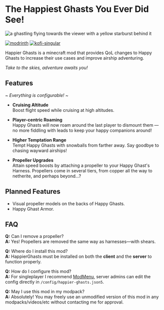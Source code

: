# The Happiest Ghasts You Ever Did See!

![a ghastling flying towards the viewer
with a yellow starburst behind it](./assets/icon_384x384.png)

[![modrinth](https://cdn.jsdelivr.net/npm/@intergrav/devins-badges@3/assets/cozy/available/modrinth_vector.svg)](https://modrinth.com/mod/happierghasts)
[![kofi-singular](https://cdn.jsdelivr.net/npm/@intergrav/devins-badges@3/assets/cozy/donate/kofi-singular_vector.svg)](https://7ori.dev/ko-fi)

Happier Ghasts is a minecraft mod that provides QoL changes to Happy Ghasts to 
increase their use cases and improve airship adventuring.

*Take to the skies, adventure awaits you!*

## Features

*\~ Everything is configurable! \~*

- **Cruising Altitude**<br>
  Boost flight speed while cruising at high altitudes.

- **Player-centric Roaming**<br>
  Happy Ghasts will now roam around the last player to dismount them — no more
  fiddling with leads to keep your happy companions around!

- **Higher Temptation Range**<br>
  Tempt Happy Ghasts with snowballs from farther away. Say goodbye to chasing
  wayward airships!

- **Propeller Upgrades**<br>
  Attain speed boosts by attaching a propeller to your Happy Ghast's Harness.
  Propellers come in several tiers, from copper all the way to netherite, and
  perhaps beyond...?

## Planned Features

- Visual propeller models on the backs of Happy Ghasts.
- Happy Ghast Armor.

## FAQ

**Q:** Can I remove a propeller?<br>
**A:** Yes! Propellers are removed the same way as harnesses—with shears.

**Q:** Where do I install this mod?<br>
**A:** HappierGhasts must be installed on both the **client** and the **server**
to function properly.

**Q:** How do I configure this mod?<br>
**A:** For singleplayer I recommend [ModMenu](https://modrinth.com/mod/modmenu),
server admins can edit the config directly in `/config/happier-ghasts.json5`.

**Q:** May I use this mod in my modpack?<br>
**A:** Absolutely! You may freely use an unmodified version of this mod in any
modpacks/videos/etc without contacting me for approval.
